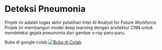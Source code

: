 # Deteksi Pneumonia

Projek ini adalah tugas akhir pelatihan Intel AI Analyst for Future Workforce. Projek ini membangun model deep learning dengan arsitektur CNN untuk mendeteksi gejala pneumonia dari gambar x-ray paru-paru.

Buka di google colab [![Buka di Colab](https://colab.research.google.com/assets/colab-badge.svg)](https://colab.research.google.com/github/zeerafle/pneumonia-detection/blob/main/pneumonia.ipynb)
